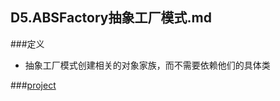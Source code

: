 ## D5.ABSFactory抽象工厂模式.md

###定义
- 抽象工厂模式创建相关的对象家族，而不需要依赖他们的具体类

###[project](../abstractfactory/readme.md)